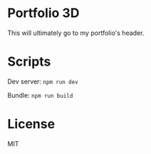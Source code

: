 # Portfolio 3D

This will ultimately go to my portfolio's header.

# Scripts

Dev server: `npm run dev`

Bundle: `npm run build`

# License

MIT